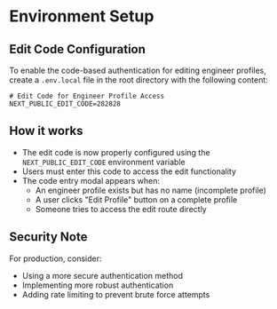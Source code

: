 # Environment Setup

## Edit Code Configuration

To enable the code-based authentication for editing engineer profiles, create a `.env.local` file in the root directory with the following content:

```env
# Edit Code for Engineer Profile Access
NEXT_PUBLIC_EDIT_CODE=282828
```

## How it works

- The edit code is now properly configured using the `NEXT_PUBLIC_EDIT_CODE` environment variable
- Users must enter this code to access the edit functionality
- The code entry modal appears when:
  - An engineer profile exists but has no name (incomplete profile)
  - A user clicks "Edit Profile" button on a complete profile
  - Someone tries to access the edit route directly

## Security Note

For production, consider:
- Using a more secure authentication method
- Implementing more robust authentication
- Adding rate limiting to prevent brute force attempts
